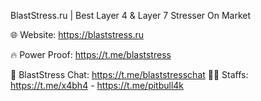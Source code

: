 BlastStress.ru | Best Layer 4 &amp; Layer 7 Stresser On Market

🌐 Website: https://blaststress.ru

🔥 Power Proof: https://t.me/blaststress

💬 BlastStress Chat: https://t.me/blaststresschat
🧑‍💻 Staffs: https://t.me/x4bh4 - https://t.me/pitbull4k
